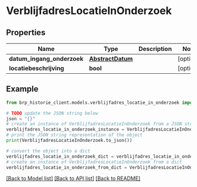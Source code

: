 # VerblijfadresLocatieInOnderzoek


## Properties

Name | Type | Description | Notes
------------ | ------------- | ------------- | -------------
**datum_ingang_onderzoek** | [**AbstractDatum**](AbstractDatum.md) |  | [optional] 
**locatiebeschrijving** | **bool** |  | [optional] 

## Example

```python
from brp_historie_client.models.verblijfadres_locatie_in_onderzoek import VerblijfadresLocatieInOnderzoek

# TODO update the JSON string below
json = "{}"
# create an instance of VerblijfadresLocatieInOnderzoek from a JSON string
verblijfadres_locatie_in_onderzoek_instance = VerblijfadresLocatieInOnderzoek.from_json(json)
# print the JSON string representation of the object
print(VerblijfadresLocatieInOnderzoek.to_json())

# convert the object into a dict
verblijfadres_locatie_in_onderzoek_dict = verblijfadres_locatie_in_onderzoek_instance.to_dict()
# create an instance of VerblijfadresLocatieInOnderzoek from a dict
verblijfadres_locatie_in_onderzoek_from_dict = VerblijfadresLocatieInOnderzoek.from_dict(verblijfadres_locatie_in_onderzoek_dict)
```
[[Back to Model list]](../README.md#documentation-for-models) [[Back to API list]](../README.md#documentation-for-api-endpoints) [[Back to README]](../README.md)


